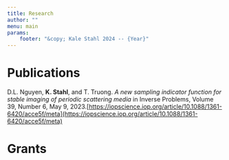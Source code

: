 ```yaml
---
title: Research
author: ""
menu: main
params: 
    footer: "&copy; Kale Stahl 2024 -- {Year}"
---
```


# Publications
D.L. Nguyen, **K. Stahl**, and T. Truong. *A new sampling indicator function for stable imaging of periodic scattering media* in Inverse Problems, Volume 39, Number 6, May 9, 2023.[https://iopscience.iop.org/article/10.1088/1361-6420/acce5f/meta](https://iopscience.iop.org/article/10.1088/1361-6420/acce5f/meta)

# Grants
